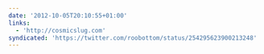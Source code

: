 ```yaml
---
date: '2012-10-05T20:10:55+01:00'
links:
  - 'http://cosmicslug.com'
syndicated: 'https://twitter.com/roobottom/status/254295623900213248'
---
```


